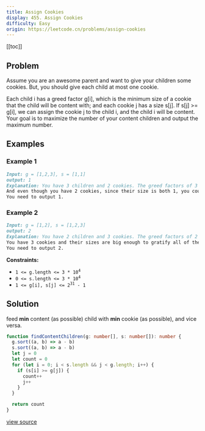 ```yaml
---
title: Assign Cookies
display: 455. Assign Cookies
difficulty: Easy
origin: https://leetcode.cn/problems/assign-cookies
---
```


[[toc]]

## Problem

Assume you are an awesome parent and want to give your children some cookies. But, you should give each child at most one cookie.

Each child i has a greed factor g[i], which is the minimum size of a cookie that the child will be content with; and each cookie j has a size s[j]. If s[j] &gt;= g[i], we can assign the cookie j to the child i, and the child i will be content. Your goal is to maximize the number of your content children and output the maximum number.

## Examples

### Example 1

```md
Input: g = [1,2,3], s = [1,1]
output: 1
Explanation: You have 3 children and 2 cookies. The greed factors of 3 children are 1, 2, 3.
And even though you have 2 cookies, since their size is both 1, you could only make the child whose greed factor is 1 content.
You need to output 1.
```

### Example 2

```md
Input: g = [1,2], s = [1,2,3]
output: 2
Explanation: You have 2 children and 3 cookies. The greed factors of 2 children are 1, 2.
You have 3 cookies and their sizes are big enough to gratify all of the children,
You need to output 2.
```

**Constraints:**

- <code>1 &lt;= g.length &lt;= 3 * 10<sup>4</sup></code>
- <code>0 &lt;= s.length &lt;= 3 * 10<sup>4</sup></code>
- <code>1 &lt;= g[i], s[j] &lt;= 2<sup>31</sup> - 1</code>

## Solution

feed **min** content (as possible) child with **min** cookie (as possible), and vice versa.

```ts
function findContentChildren(g: number[], s: number[]): number {
  g.sort((a, b) => a - b)
  s.sort((a, b) => a - b)
  let j = 0
  let count = 0
  for (let i = 0; i < s.length && j < g.length; i++) {
    if (s[i] >= g[j]) {
      count++
      j++
    }
  }

  return count
}
```

[view source](https://leetcode.cn/problems/assign-cookies)
